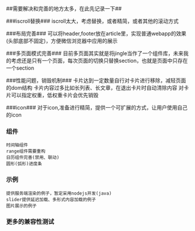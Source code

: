 ##需要解决和完善的地方太多，在此先记录一下##

###iscroll替换###
    iscroll太大，考虑替换，或者精简，或者其他的滚动方式

###布局完善###
    可以将header,footer放在article里，实现普通webapp的效果(头部底部不固定)，方便微信浏览器中应用的展示

###多页面模式完善###
    目前多页面其实就是将jingle当作了一个组件库，未来我的考虑还是只有一个页面，每次页面的切换只替换section，也就是页面中只存在一个section

###性能问题，销毁机制###
    卡片达到一定数量自行对卡片进行移除，减轻页面的dom结构
    卡片内容过多比如长列表、长文章，在退出卡片时自动清除内容
    对卡片可以指定权重，低权重卡片会优先销毁

###icon###
    对于icon,准备进行精简，提供一个可扩展的方式，让用户使用自己的icon

### 组件 ###
    时间轴组件
    range组件需要重构
    日历组件完善(禁用、联动)
    圆形(弧形)进度条

### 示例 ###
    提供服务端渲染的例子，暂定采用nodejs开发(java)
    slider提供延迟加载、多形式内容加载的例子
    图片展示的例子

### 更多的兼容性测试 ###